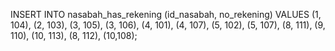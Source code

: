 INSERT INTO nasabah_has_rekening (id_nasabah, no_rekening) VALUES
(1, 104),
(2, 103),
(3, 105),
(3, 106),
(4, 101),
(4, 107),
(5, 102),
(5, 107),
(8, 111),
(9, 110),
(10, 113),
(8, 112),
(10,108);
